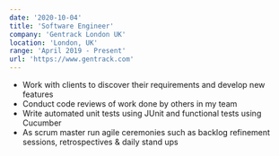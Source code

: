 ```yaml
---
date: '2020-10-04'
title: 'Software Engineer'
company: 'Gentrack London UK'
location: 'London, UK'
range: 'April 2019 - Present'
url: 'https://www.gentrack.com'
---
```


- Work with clients to discover their requirements and develop new features
- Conduct code reviews of work done by others in my team
- Write automated unit tests using JUnit and functional tests using Cucumber
- As scrum master run agile ceremonies such as backlog refinement sessions, retrospectives & daily stand ups